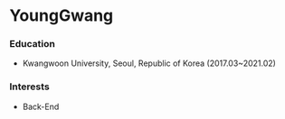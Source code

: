 # YoungGwang

###  Education 
- Kwangwoon University, Seoul, Republic of Korea (2017.03~2021.02)


###  Interests
- Back-End
